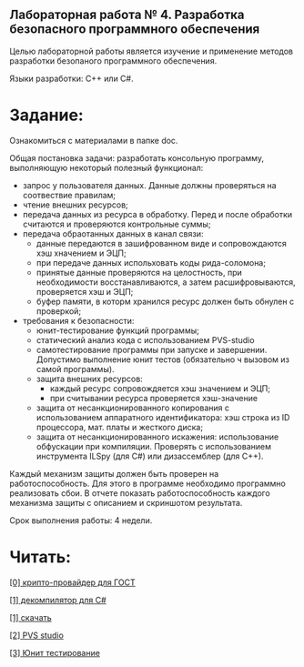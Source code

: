 ## Лабораторная работа № 4. Разработка безопасного программного обеспечения

Целью лабораторной работы является изучение и применение методов разработки безопаного программного обеспечения.

Языки разработки: С++ или С#.

# Задание:

Ознакомиться с материалами в папке doc.

Общая постановка задачи: разработать консольную программу, выполняющую некоторый полезный функционал:
- запрос у пользователя данных. Данные должны проверяться на соотвествие правилам;
- чтение внешних ресурсов;
- передача данных из ресурса в обработку. Перед и после обработки считаются и проверяются контрольные суммы;
- передача обраотанных данных в канал связи:
    - данные передаются в зашифрованном виде и сопровождаются хэш хначением и ЭЦП;
    - при передаче данных испольховать коды рида-соломона;
    - принятые данные проверяются на целостность, при необходимости восстанавливаются, а затем расшифровываются, проверяется хэш и ЭЦП;
    - буфер памяти, в которм хранился ресурс должен быть обнулен с проверкой;
- требования к безопасности:
    - юнит-тестирование функций программы;
    - статический анализ кода с использованием PVS-studio
    - самотестирование программы при запуске и завершении. Допустимо выполнение юнит тестов (обязательно ч вызовом из самой программы).
    - защита внешних ресурсов: 
        - каждый ресурс сопровождяется хэш значением и ЭЦП;
        - при считывании ресурса проверяется хэш-значение
    - защита от несанкционированного копирования с использованием аппаратного идентификатора: хэш строка из ID процессора, мат. платы и жесткого диска;
    - защита от несанкционированного искажения: использование обфускации при компиляции. Проверять с использованием инструмента ILSpy (для C#) или дизассемблер (для С++).

Каждый механизм защиты должен быть проверен на работоспособность. Для этого в программе необходимо программно реализовать сбои. В отчете показать работоспособность каждого механизма защиты с описанием и скриншотом результата.

Срок выполнения работы: 4 недели.


# Читать:

[[0] крипто-провайдер для ГОСТ](https://infotecs.ru/products/vipnet-csp/)

[[1] декомпилятор для C#](https://github.com/icsharpcode/ILSpy) 

[[1] скачать](https://github.com/icsharpcode/ILSpy/releases/download/v8.2/ILSpy_Installer_8.2.0.7535-x64.msi)

[[2] PVS studio](https://pvs-studio.ru/ru/order/for-students/)

[[3] Юнит тестирование](https://learn.microsoft.com/ru-ru/visualstudio/test/walkthrough-creating-and-running-unit-tests-for-managed-code?view=vs-2022)

